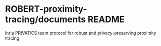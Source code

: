# ROBERT-proximity-tracing/documents README

Inria PRIVATICS team protocol for robust and privacy-preserving proximity tracing.
